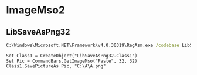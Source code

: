 # ImageMso2

## LibSaveAsPng32

```bat
C:\Windows\Microsoft.NET\Framework\v4.0.30319\RegAsm.exe /codebase LibSaveAsPng32.dll
```

```vba
Set Class1 = CreateObject("LibSaveAsPng32.Class1")
Set Pic = CommandBars.GetImageMso("Paste", 32, 32)
Class1.SavePictureAs Pic, "C:\A\A.png"
```
